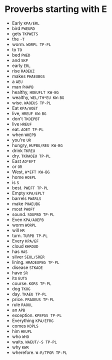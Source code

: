 # Proverbs starting with E

* Early `KPA/ERL`
* bird `PWEURD`
* gets `TKPWETS`
* the `-T`
* worm. `WORPL TP-PL`
* to `TO`
* bed `PWED`
* and `SKP`
* early `ERL`
* rise `RAOEUZ`
* makes `PHAEUBGS`
* a `AEU`
* man `PHAPB`
* healthy, `HOEUFLT KW-BG`
* wealthy, `WEL/TH*EU KW-BG`
* wise. `WAOEUS TP-PL`
* Eat `KPA/AOET`
* live, `HREUF KW-BG`
* don't `TKOEPBT`
* live `HREUF`
* eat. `AOET TP-PL`
* when `WHEPB`
* you're `UR`
* hungry, `HUPBG/REU KW-BG`
* drink `TKREU`
* dry. `TKRAOEU TP-PL`
* East `AO*EFT`
* or `OR`
* West, `W*EFT KW-BG`
* home `HOEPL`
* is `S`
* best. `PWEFT TP-PL`
* Empty `KPA/EPLT`
* barrels `PWARLS`
* make `PHAEUBG`
* most `PHOFT`
* sound. `SOUPBD TP-PL`
* Even `KPA/AOEPB`
* worm `WORPL`
* will `HR`
* turn. `TURPB TP-PL`
* Every `KPA/EF`
* cloud `KHROUD`
* has `HAS`
* silver `SEUL/SRER`
* lining. `HRAOEUPBG TP-PL`
* disease `STKAOE`
* have `SR`
* its `EUTS`
* course. `KORS TP-PL`
* dog `TKOG`
* day. `TKAEU TP-PL`
* price. `PRAOEUS TP-PL`
* rule `RAOUL`
* an `APB`
* exception. `KPEPGS TP-PL`
* Everything `KPA/EFRG`
* comes `KOPLS`
* him `HEUPL`
* who `WHO`
* waits. `WAEUT/-S TP-PL`
* why `KWR`
* wherefore. `W-R/TPOR TP-PL`

